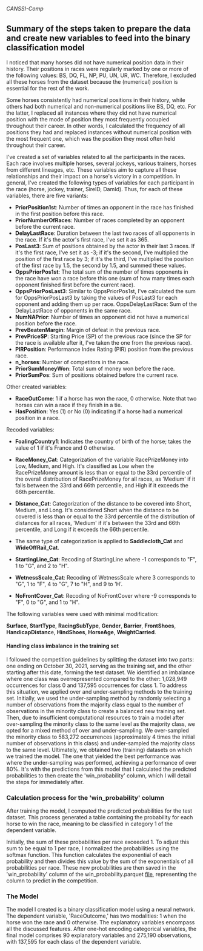 ###### CANSSI-Comp
## Summary of the steps taken to prepare the data and create new variables to feed into the binary classification model

I noticed that many horses did not have numerical position data in their history. Their positions in races were regularly marked by one or more of the following values: BS, DQ, FL, NP, PU, UN, UR, WC. Therefore, I excluded all these horses from the dataset because the (numerical) position is essential for the rest of the work.

Some horses consistently had numerical positions in their history, while others had both numerical and non-numerical positions like BS, DQ, etc. For the latter, I replaced all instances where they did not have numerical position with the mode of position they most frequently occupied throughout their career. In other words, I calculated the frequency of all positions they had and replaced instances without numerical position with the most frequent one, which was the position they most often held throughout their career.

I've created a set of variables related to all the participants in the races. Each race involves multiple horses, several jockeys, various trainers, horses from different lineages, etc. These variables aim to capture all these relationships and their impact on a horse's victory in a competition. In general, I've created the following types of variables for each participant in the race (horse, jockey, trainer, SireID, DamId). Thus, for each of these variables, there are five variants:

- **PriorPosition1st**: Number of times an opponent in the race has finished in the first position before this race.
- **PriorNumberOfRaces**: Number of races completed by an opponent before the current race.
- **DelayLastRace**: Duration between the last two races of all opponents in the race. If it's the actor's first race, I've set it as 365.
- **PosLast3**: Sum of positions obtained by the actor in their last 3 races. If it's the first race, I've set it as -3; if it's the second, I've multiplied the position of the first race by 3; if it's the third, I've multiplied the position of the first race by 1.5, the second by 1.5, and summed these values.
- **OppsPriorPos1st**: The total sum of the number of times opponents in the race have won a race before this one (sum of how many times each opponent finished first before the current race).
- **OppsPriorPosLast3**: Similar to OppsPriorPos1st, I've calculated the sum for OppsPriorPosLast3 by taking the values of PosLast3 for each opponent and adding them up per race.
OppsDelayLastRace: Sum of the DelayLastRace of opponents in the same race.
- **NumNAPrior**: Number of times an opponent did not have a numerical position before the race.
- **PrevBeatenMargin**: Margin of defeat in the previous race.
- **PrevPriceSP**: Starting Price (SP) of the previous race (since the SP for the race is available after it, I've taken the one from the previous race).
- **PIRPosition**: Performance Index Rating (PIR) position from the previous race.
- **n_horses**: Number of competitors in the race.
- **PriorSumMoneyWon**: Total sum of money won before the race.
- **PriorSumPos**: Sum of positions obtained before the current race.

Other created variables:

- **RaceOutCome**: 1 if a horse has won the race, 0 otherwise. Note that two horses can win a race if they finish in a tie.
- **HasPosition**: Yes (1) or No (0) indicating if a horse had a numerical position in a race.

Recoded variables:

- **FoalingCountry1**: Indicates the country of birth of the horse; takes the value of 1 if it's France and 0 otherwise.
- **RaceMoney_Cat**: Categorization of the variable RacePrizeMoney into Low, Medium, and High. It's classified as Low when the RacePrizeMoney amount is less than or equal to the 33rd percentile of the overall distribution of RacePrizeMoney for all races, as 'Medium' if it falls between the 33rd and 66th percentile, and High if it exceeds the 66th percentile.
- **Distance_Cat**: Categorization of the distance to be covered into Short, Medium, and Long. It's considered Short when the distance to be covered is less than or equal to the 33rd percentile of the distribution of distances for all races, 'Medium' if it's between the 33rd and 66th percentile, and Long if it exceeds the 66th percentile.
- The same type of categorization is applied to **Saddlecloth_Cat** and **WideOffRail_Cat**.

- **StartingLine_Cat**: Recoding of StartingLine where -1 corresponds to "F", 1 to "G", and 2 to "H".
- **WetnessScale_Cat**: Recoding of WetnessScale where 3 corresponds to "G", 1 to "F", 4 to "G", 7 to "H", and 9 to 'H’.
- **NoFrontCover_Cat**: Recoding of NoFrontCover where -9 corresponds to "F", 0 to "G", and 1 to "H".

The following variables were used with minimal modification:

**Surface**, **StartType**, **RacingSubType**, **Gender**, **Barrier**, **FrontShoes**, **HandicapDistanc**e, **HindShoes**, **HorseAge**, **WeightCarried**.

#### Handling class imbalance in the training set

I followed the competition guidelines by splitting the dataset into two parts: one ending on October 30, 2021, serving as the training set, and the other starting after this date, forming the test dataset. We identified an imbalance where one class was overrepresented compared to the other: 1,028,949 occurrences for class 0 and 137,595 occurrences for class 1. To address this situation, we applied over and under-sampling methods to the training set.
Initially, we used the under-sampling method by randomly selecting a number of observations from the majority class equal to the number of observations in the minority class to create a balanced new training set. Then, due to insufficient computational resources to train a model after over-sampling the minority class to the same level as the majority class, we opted for a mixed method of over and under-sampling. We over-sampled the minority class to 583,272 occurrences (approximately 4 times the initial number of observations in this class) and under-sampled the majority class to the same level.
Ultimately, we obtained two (training) datasets on which we trained the model. The one that yielded the best performance was where the under-sampling was performed, achieving a performance of over 80%. It's with the predictions from this model that I calculated the predicted probabilities to then create the 'win_probability' column, which I will detail the steps for immediately after.

### Calculation process for the 'win_probability' column

After training the model, I computed the predicted probabilities for the test dataset. This process generated a table containing the probability for each horse to win the race, meaning to be classified in category 1 of the dependent variable.

Initially, the sum of these probabilities per race exceeded 1. To adjust this sum to be equal to 1 per race, I normalized the probabilities using the softmax function. This function calculates the exponential of each probability and then divides this value by the sum of the exponentials of all probabilities per race. These new probabilities are then saved in the 'win_probability' column of the win_probability.parquet [file](https://github.com/JBobyM/CANSSI-Comp/blob/main/win_probability.parquet), representing the column to predict in the competition.

### The Model

The model I created is a binary classification model using a neural network. The dependent variable, 'RaceOutcome,' has two modalities: 1 when the horse won the race and 0 otherwise. The explanatory variables encompass all the discussed features. After one-hot encoding categorical variables, the final model comprises 90 explanatory variables and 275,190 observations, with 137,595 for each class of the dependent variable.
